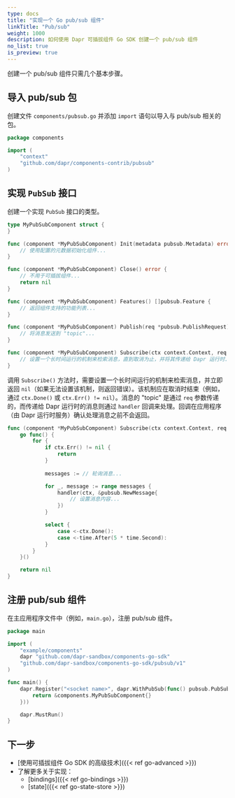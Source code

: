 ```yaml
---
type: docs
title: "实现一个 Go pub/sub 组件"
linkTitle: "Pub/sub"
weight: 1000
description: 如何使用 Dapr 可插拔组件 Go SDK 创建一个 pub/sub 组件
no_list: true
is_preview: true
---
```


创建一个 pub/sub 组件只需几个基本步骤。

## 导入 pub/sub 包

创建文件 `components/pubsub.go` 并添加 `import` 语句以导入与 pub/sub 相关的包。

```go
package components

import (
	"context"
	"github.com/dapr/components-contrib/pubsub"
)
```

## 实现 `PubSub` 接口

创建一个实现 `PubSub` 接口的类型。

```go
type MyPubSubComponent struct {
}

func (component *MyPubSubComponent) Init(metadata pubsub.Metadata) error {
	// 使用配置的元数据初始化组件...
}

func (component *MyPubSubComponent) Close() error {
    // 不用于可插拔组件...
	return nil
}

func (component *MyPubSubComponent) Features() []pubsub.Feature {
	// 返回组件支持的功能列表...
}

func (component *MyPubSubComponent) Publish(req *pubsub.PublishRequest) error {
	// 将消息发送到 "topic"...
}

func (component *MyPubSubComponent) Subscribe(ctx context.Context, req pubsub.SubscribeRequest, handler pubsub.Handler) error {
	// 设置一个长时间运行的机制来检索消息，直到取消为止，并将其传递给 Dapr 运行时...
}
```

调用 `Subscribe()` 方法时，需要设置一个长时间运行的机制来检索消息，并立即返回 `nil`（如果无法设置该机制，则返回错误）。该机制应在取消时结束（例如，通过 `ctx.Done()` 或 `ctx.Err() != nil`）。消息的 "topic" 是通过 `req` 参数传递的，而传递给 Dapr 运行时的消息则通过 `handler` 回调来处理。回调在应用程序（由 Dapr 运行时服务）确认处理消息之前不会返回。

```go
func (component *MyPubSubComponent) Subscribe(ctx context.Context, req pubsub.SubscribeRequest, handler pubsub.Handler) error {
	go func() {
		for {
			if ctx.Err() != nil {
				return
			}
	
			messages := // 轮询消息...

            for _, message := range messages {
                handler(ctx, &pubsub.NewMessage{
                    // 设置消息内容...
                })
            }

			select {
				case <-ctx.Done():
				case <-time.After(5 * time.Second):
			} 
		}
	}()

	return nil
}
```

## 注册 pub/sub 组件

在主应用程序文件中（例如，`main.go`），注册 pub/sub 组件。

```go
package main

import (
	"example/components"
	dapr "github.com/dapr-sandbox/components-go-sdk"
	"github.com/dapr-sandbox/components-go-sdk/pubsub/v1"
)

func main() {
	dapr.Register("<socket name>", dapr.WithPubSub(func() pubsub.PubSub {
		return &components.MyPubSubComponent{}
	}))

	dapr.MustRun()
}
```

## 下一步
- [使用可插拔组件 Go SDK 的高级技术]({{< ref go-advanced >}})
- 了解更多关于实现：
  - [bindings]({{< ref go-bindings >}})
  - [state]({{< ref go-state-store >}})

